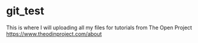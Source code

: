 # git_test

This is where I will uploading all my files for tutorials from The Open Project
https://www.theodinproject.com/about